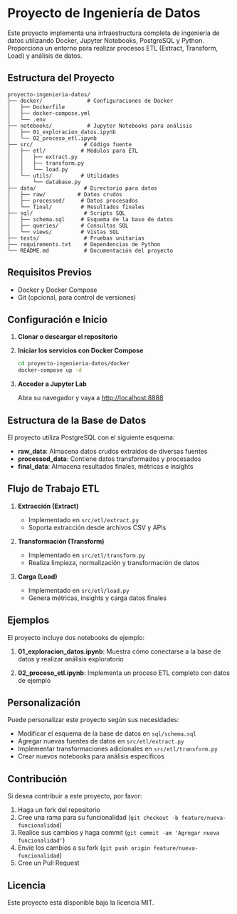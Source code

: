 # Proyecto de Ingeniería de Datos

Este proyecto implementa una infraestructura completa de ingeniería de datos utilizando Docker, Jupyter Notebooks, PostgreSQL y Python. Proporciona un entorno para realizar procesos ETL (Extract, Transform, Load) y análisis de datos.

## Estructura del Proyecto

```
proyecto-ingenieria-datos/
├── docker/              # Configuraciones de Docker
│   ├── Dockerfile
│   ├── docker-compose.yml
│   └── .env
├── notebooks/           # Jupyter Notebooks para análisis
│   ├── 01_exploracion_datos.ipynb
│   └── 02_proceso_etl.ipynb
├── src/                # Código fuente
│   ├── etl/           # Módulos para ETL
│   │   ├── extract.py
│   │   ├── transform.py
│   │   └── load.py
│   └── utils/         # Utilidades
│       └── database.py
├── data/               # Directorio para datos
│   ├── raw/          # Datos crudos
│   ├── processed/     # Datos procesados
│   └── final/         # Resultados finales
├── sql/                # Scripts SQL
│   ├── schema.sql     # Esquema de la base de datos
│   ├── queries/       # Consultas SQL
│   └── views/         # Vistas SQL
├── tests/              # Pruebas unitarias
├── requirements.txt    # Dependencias de Python
└── README.md           # Documentación del proyecto
```

## Requisitos Previos

- Docker y Docker Compose
- Git (opcional, para control de versiones)

## Configuración e Inicio

1. **Clonar o descargar el repositorio**

2. **Iniciar los servicios con Docker Compose**

   ```bash
   cd proyecto-ingenieria-datos/docker
   docker-compose up -d
   ```

3. **Acceder a Jupyter Lab**

   Abra su navegador y vaya a [http://localhost:8888](http://localhost:8888)

## Estructura de la Base de Datos

El proyecto utiliza PostgreSQL con el siguiente esquema:

- **raw_data**: Almacena datos crudos extraídos de diversas fuentes
- **processed_data**: Contiene datos transformados y procesados
- **final_data**: Almacena resultados finales, métricas e insights

## Flujo de Trabajo ETL

1. **Extracción (Extract)**
   - Implementado en `src/etl/extract.py`
   - Soporta extracción desde archivos CSV y APIs

2. **Transformación (Transform)**
   - Implementado en `src/etl/transform.py`
   - Realiza limpieza, normalización y transformación de datos

3. **Carga (Load)**
   - Implementado en `src/etl/load.py`
   - Genera métricas, insights y carga datos finales

## Ejemplos

El proyecto incluye dos notebooks de ejemplo:

1. **01_exploracion_datos.ipynb**: Muestra cómo conectarse a la base de datos y realizar análisis exploratorio

2. **02_proceso_etl.ipynb**: Implementa un proceso ETL completo con datos de ejemplo

## Personalización

Puede personalizar este proyecto según sus necesidades:

- Modificar el esquema de la base de datos en `sql/schema.sql`
- Agregar nuevas fuentes de datos en `src/etl/extract.py`
- Implementar transformaciones adicionales en `src/etl/transform.py`
- Crear nuevos notebooks para análisis específicos

## Contribución

Si desea contribuir a este proyecto, por favor:

1. Haga un fork del repositorio
2. Cree una rama para su funcionalidad (`git checkout -b feature/nueva-funcionalidad`)
3. Realice sus cambios y haga commit (`git commit -am 'Agregar nueva funcionalidad'`)
4. Envíe los cambios a su fork (`git push origin feature/nueva-funcionalidad`)
5. Cree un Pull Request

## Licencia

Este proyecto está disponible bajo la licencia MIT.
